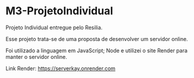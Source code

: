 # M3-ProjetoIndividual
Projeto Individual entregue pelo Resilia.

Esse projeto trata-se de uma proposta de desenvolver um servidor online.

Foi utilizado a linguagem em JavaScript; Node e utilizei o site Render para manter o servidor online.

Link Render: https://serverkay.onrender.com
